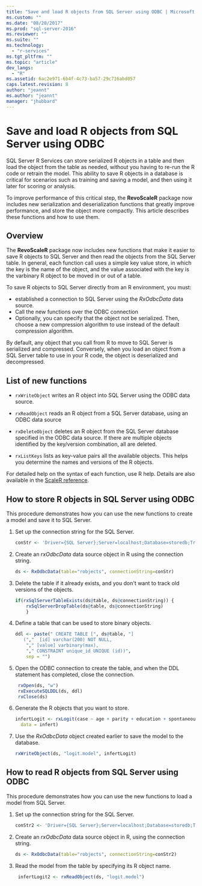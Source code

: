 ```yaml
---
title: "Save and load R objects from SQL Server using ODBC | Microsoft Docs"
ms.custom: ""
ms.date: "08/20/2017"
ms.prod: "sql-server-2016"
ms.reviewer: ""
ms.suite: ""
ms.technology: 
  - "r-services"
ms.tgt_pltfrm: ""
ms.topic: "article"
dev_langs: 
  - "R"
ms.assetid: 6ac2e971-6b4f-4c73-ba57-29c716abd057
caps.latest.revision: 8
author: "jeannt"
ms.author: "jeannt"
manager: "jhubbard"
---
```

# Save and load R objects from SQL Server using ODBC

SQL Server R Services can store serialized R objects in a table and then load the object from the table as needed, without you having to re-run the R code or retrain the model. This ability to save R objects in a database is critical for scenarios such as training and saving a model, and then using it later for scoring or analysis.

To improve performance of this critical step, the **RevoScaleR** package now includes new serialization and deserialization functions that greatly improve performance, and store the object more compactly. This article describes these functions and how to use them.

## Overview

The **RevoScaleR** package now includes new functions that make it easier to save R objects to SQL Server and then read the objects from the SQL Server table. In general, each function call uses a simple key value store, in which the key is the name of the object, and the value associated with the key is the varbinary R object to be moved in or out of a table.

To save R objects to SQL Server directly from an R environment, you must:

+ established a connection to SQL Server using the *RxOdbcData* data source.
+ Call the new functions over the ODBC connection
+ Optionally, you can specify that the object not be serialized. Then, choose a new compression algorithm to use instead of the default compression algorithm.

By default, any object that you call from R to move to SQL Server is serialized and compressed. Conversely, when you load an object from a SQL Server table to use in your R code, the object is deserialized and decompressed.

## List of new functions

- `rxWriteObject` writes an R object into SQL Server using the ODBC data source.

- `rxReadObject` reads an R object from a SQL Server database, using an ODBC data source

- `rxDeleteObject` deletes an R object from the SQL Server database specified in the ODBC data source. If there are multiple objects identified by the key/version combination, all are deleted.

- `rxListKeys` lists as key-value pairs all the available objects. This helps you determine the names and versions of the R objects.

For detailed help on the syntax of each function, use R help. Details are also available in the [ScaleR reference](https://docs.microsoft.com/r-server/r-reference/revoscaler/revoscaler).

## How to store R objects in SQL Server using ODBC

This procedure demonstrates how you can use the new functions to create a model and save it to SQL Server.

1. Set up the connection string for the SQL Server.
   ```R
   conStr <- 'Driver={SQL Server};Server=localhost;Database=storedb;Trusted_Connection=true'
   ```
2. Create an *rxOdbcData* data source object in R using the connection string.
   ```R
   ds <- RxOdbcData(table="robjects", connectionString=conStr)
   ```

3. Delete the table if it already exists, and you don't want to track old versions of the objects.

   ```R
   if(rxSqlServerTableExists(ds@table, ds@connectionString)) {
       rxSqlServerDropTable(ds@table, ds@connectionString)
       }
   ```
   
4. Define a table that can be used to store binary objects.

   ```R
   ddl <- paste(" CREATE TABLE [", ds@table, "] 
      (","  [id] varchar(200) NOT NULL,
       "," [value] varbinary(max),
       "," CONSTRAINT unique_id UNIQUE (id))", 
       sep = "") 
   ```
5. Open the ODBC connection to create the table, and when the DDL statement has completed, close the connection.

   ```R
    rxOpen(ds, "w") 
    rxExecuteSQLDDL(ds, ddl) 
    rxClose(ds)
    ```
6. Generate the R objects that you want to store.

   ```R
   infertLogit <- rxLogit(case ~ age + parity + education + spontaneous + induced, 
     data = infert)
   ```
6. Use the *RxOdbcData* object created earlier to save the model to the database.

   ```R
   rxWriteObject(ds, "logit.model", infertLogit)
   ```

## How to read R objects from SQL Server using ODBC

This procedure demonstrates how you can use the new functions to load a model from SQL Server.

1. Set up the connection string for the SQL Server.

   ```R
   conStr2 <- 'Driver={SQL Server};Server=localhost;Database=storedb;Trusted_Connection=true'
   ```
2. Create an *rxOdbcData* data source object in R, using the connection string.

   ```R
   ds <- RxOdbcData(table="robjects", connectionString=conStr2)
   ```
3. Read the model from the table by specifying its R object name.

   ```R
    infertLogit2 <- rxReadObject(ds, "logit.model")
   ```
